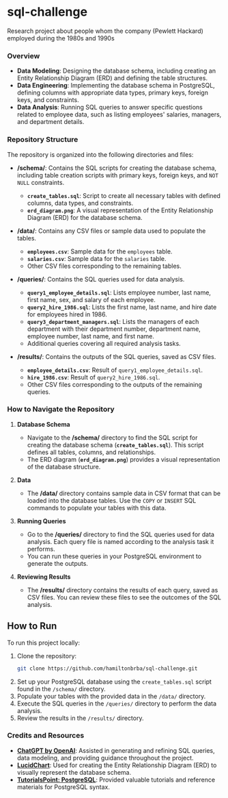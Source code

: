 # sql-challenge
Research project about people whom the company (Pewlett Hackard) employed during the 1980s and 1990s

### Overview
- **Data Modeling**: Designing the database schema, including creating an Entity Relationship Diagram (ERD) and defining the table structures.
- **Data Engineering**: Implementing the database schema in PostgreSQL, defining columns with appropriate data types, primary keys, foreign keys, and constraints.
- **Data Analysis**: Running SQL queries to answer specific questions related to employee data, such as listing employees' salaries, managers, and department details.

### Repository Structure
The repository is organized into the following directories and files:

- **/schema/**: Contains the SQL scripts for creating the database schema, including table creation scripts with primary keys, foreign keys, and `NOT NULL` constraints.
  - **`create_tables.sql`**: Script to create all necessary tables with defined columns, data types, and constraints.
  - **`erd_diagram.png`**: A visual representation of the Entity Relationship Diagram (ERD) for the database schema.

- **/data/**: Contains any CSV files or sample data used to populate the tables.
  - **`employees.csv`**: Sample data for the `employees` table.
  - **`salaries.csv`**: Sample data for the `salaries` table.
  - Other CSV files corresponding to the remaining tables.
    
- **/queries/**: Contains the SQL queries used for data analysis.
  - **`query1_employee_details.sql`**: Lists employee number, last name, first name, sex, and salary of each employee.
  - **`query2_hire_1986.sql`**: Lists the first name, last name, and hire date for employees hired in 1986.
  - **`query3_department_managers.sql`**: Lists the managers of each department with their department number, department name, employee number, last name, and first name.
  - Additional queries covering all required analysis tasks.
 
- **/results/**: Contains the outputs of the SQL queries, saved as CSV files.
  - **`employee_details.csv`**: Result of `query1_employee_details.sql`.
  - **`hire_1986.csv`**: Result of `query2_hire_1986.sql`.
  - Other CSV files corresponding to the outputs of the remaining queries.
 
### How to Navigate the Repository

1. **Database Schema**
   - Navigate to the **/schema/** directory to find the SQL script for creating the database schema (**`create_tables.sql`**). This script defines all tables, columns, and relationships.
   - The ERD diagram (**`erd_diagram.png`**) provides a visual representation of the database structure.

2. **Data**
   - The **/data/** directory contains sample data in CSV format that can be loaded into the database tables. Use the `COPY` or `INSERT` SQL commands to populate your tables with this data.

3. **Running Queries**
   - Go to the **/queries/** directory to find the SQL queries used for data analysis. Each query file is named according to the analysis task it performs.
   - You can run these queries in your PostgreSQL environment to generate the outputs.

4. **Reviewing Results**
   - The **/results/** directory contains the results of each query, saved as CSV files. You can review these files to see the outcomes of the SQL analysis.


## How to Run
To run this project locally:

1. Clone the repository:
   ```bash
   git clone https://github.com/hamiltonbrba/sql-challenge.git
   ```
2. Set up your PostgreSQL database using the `create_tables.sql` script found in the `/schema/` directory.
3. Populate your tables with the provided data in the `/data/` directory.
4. Execute the SQL queries in the `/queries/` directory to perform the data analysis.
5. Review the results in the `/results/` directory.



### Credits and Resources

- **[ChatGPT by OpenAI](https://openai.com/chatgpt)**: Assisted in generating and refining SQL queries, data modeling, and providing guidance throughout the project.
- **[LucidChart](https://www.lucidchart.com/)**: Used for creating the Entity Relationship Diagram (ERD) to visually represent the database schema.
- **[TutorialsPoint: PostgreSQL](https://www.tutorialspoint.com/postgresql/index.htm)**: Provided valuable tutorials and reference materials for PostgreSQL syntax.

